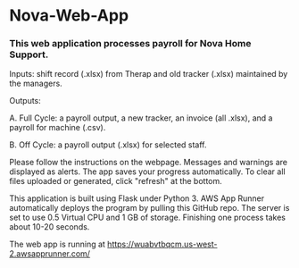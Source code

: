 # Nova-Web-App

### This web application processes payroll for Nova Home Support. 

Inputs: shift record (.xlsx) from Therap and old tracker (.xlsx) maintained by the managers.

Outputs:

A. Full Cycle: a payroll output, a new tracker, an invoice (all .xlsx), and a payroll for machine (.csv).

B. Off Cycle: a payroll output (.xlsx) for selected staff.

Please follow the instructions on the webpage. 
Messages and warnings are displayed as alerts. 
The app saves your progress automatically.
To clear all files uploaded or generated, click "refresh" at the bottom.

This application is built using Flask under Python 3. 
AWS App Runner automatically deploys the program by pulling this GitHub repo. 
The server is set to use 0.5 Virtual CPU and 1 GB of storage. 
Finishing one process takes about 10-20 seconds.

The web app is running at https://wuabvtbqcm.us-west-2.awsapprunner.com/

